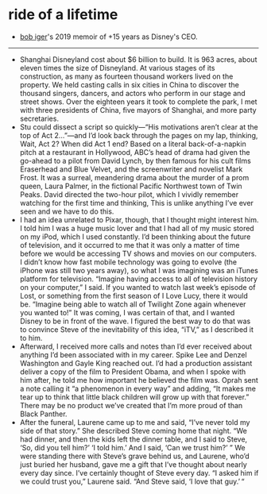 # ride of a lifetime

- [bob iger](https://en.wikipedia.org/wiki/The_Ride_of_a_Lifetime)'s 2019 memoir of +15 years as Disney's CEO.

---

- Shanghai Disneyland cost about $6 billion to build. It is 963 acres, about eleven times the size of Disneyland. At various stages of its construction, as many as fourteen thousand workers lived on the property. We held casting calls in six cities in China to discover the thousand singers, dancers, and actors who perform in our stage and street shows. Over the eighteen years it took to complete the park, I met with three presidents of China, five mayors of Shanghai, and more party secretaries.
- Stu could dissect a script so quickly—“His motivations aren’t clear at the top of Act 2…”—and I’d look back through the pages on my lap, thinking, Wait, Act 2? When did Act 1 end? Based on a literal back-of-a-napkin pitch at a restaurant in Hollywood, ABC’s head of drama had given the go-ahead to a pilot from David Lynch, by then famous for his cult films Eraserhead and Blue Velvet, and the screenwriter and novelist Mark Frost. It was a surreal, meandering drama about the murder of a prom queen, Laura Palmer, in the fictional Pacific Northwest town of Twin Peaks. David directed the two-hour pilot, which I vividly remember watching for the first time and thinking, This is unlike anything I’ve ever seen and we have to do this.
- I had an idea unrelated to Pixar, though, that I thought might interest him. I told him I was a huge music lover and that I had all of my music stored on my iPod, which I used constantly. I’d been thinking about the future of television, and it occurred to me that it was only a matter of time before we would be accessing TV shows and movies on our computers. I didn’t know how fast mobile technology was going to evolve (the iPhone was still two years away), so what I was imagining was an iTunes platform for television. “Imagine having access to all of television history on your computer,” I said. If you wanted to watch last week’s episode of Lost, or something from the first season of I Love Lucy, there it would be. “Imagine being able to watch all of Twilight Zone again whenever you wanted to!” It was coming, I was certain of that, and I wanted Disney to be in front of the wave. I figured the best way to do that was to convince Steve of the inevitability of this idea, “iTV,” as I described it to him.
- Afterward, I received more calls and notes than I’d ever received about anything I’d been associated with in my career. Spike Lee and Denzel Washington and Gayle King reached out. I’d had a production assistant deliver a copy of the film to President Obama, and when I spoke with him after, he told me how important he believed the film was. Oprah sent a note calling it “a phenomenon in every way” and adding, “It makes me tear up to think that little black children will grow up with that forever.” There may be no product we’ve created that I’m more proud of than Black Panther.
- After the funeral, Laurene came up to me and said, “I’ve never told my side of that story.” She described Steve coming home that night. “We had dinner, and then the kids left the dinner table, and I said to Steve, ‘So, did you tell him?’ ‘I told him.’ And I said, ‘Can we trust him?’ ” We were standing there with Steve’s grave behind us, and Laurene, who’d just buried her husband, gave me a gift that I’ve thought about nearly every day since. I’ve certainly thought of Steve every day. “I asked him if we could trust you,” Laurene said. “And Steve said, ‘I love that guy.’ “

 